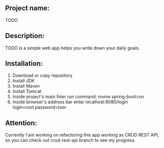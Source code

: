 <h2>Project name:</h2>
TODO
<h2>Description:</h2>
TODO is a simple web app helps you write down your daily goals.

<h2>Installation:</h2>
<ol>
  <li>Download or copy repository</li>
  <li>Install JDK</li>
  <li>Install Maven</li>
  <li>Install Tomcat</li>
  <li>Inside project's main foler run command: mvnw spring-boot:run</li> 
  <li>Inside browser's address bar enter localhost:8080/login </br>
  login=root password=toor</li>
</ol>

<h2>Attention:</h2>
Currently I'am working on refactoring this app working as CRUD REST API, so you can check out crud-rest-api branch to see my progress.

